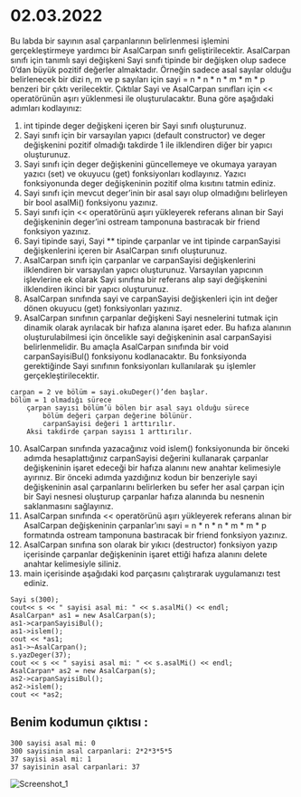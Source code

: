 # 02.03.2022
Bu labda bir sayının asal çarpanlarının belirlenmesi işlemini gerçekleştirmeye yardımcı bir
AsalCarpan sınıfı geliştirilecektir. AsalCarpan sınıfı için tanımlı sayi değişkeni Sayi sınıfı
tipinde bir değişken olup sadece 0’dan büyük pozitif değerler almaktadır. Örneğin sadece asal
sayılar olduğu belirlenecek bir dizi n, m ve p sayıları için sayi = n * n * n * m * m * p
benzeri bir çıktı verilecektir. Çıktılar Sayi ve AsalCarpan sınıfları için << operatörünün aşırı
yüklenmesi ile oluşturulacaktır. Buna göre aşağıdaki adımları kodlayınız:
1) int tipinde deger değişkeni içeren bir Sayi sınıfı oluşturunuz.
2) Sayi sınıfı için bir varsayılan yapıcı (default constructor) ve deger değişkenini pozitif
olmadığı takdirde 1 ile ilklendiren diğer bir yapıcı oluşturunuz.
3) Sayi sınıfı için deger değişkenini güncellemeye ve okumaya yarayan yazıcı (set) ve
okuyucu (get) fonksiyonları kodlayınız. Yazıcı fonksiyonunda deger değişkeninin
pozitif olma kısıtını tatmin ediniz.
4) Sayi sınıfı için mevcut deger’inin bir asal sayı olup olmadığını belirleyen bir bool
asalMi() fonksiyonu yazınız.
5) Sayi sınıfı için << operatörünü aşırı yükleyerek referans alınan bir Sayi değişkeninin
deger’ini ostream tamponuna bastıracak bir friend fonksiyon yazınız.
6) Sayi tipinde sayi, Sayi ** tipinde çarpanlar ve int tipinde carpanSayisi
değişkenlerini içeren bir AsalCarpan sınıfı oluşturunuz.
7) AsalCarpan sınıfı için çarpanlar ve carpanSayisi değişkenlerini ilklendiren bir
varsayılan yapıcı oluşturunuz. Varsayılan yapıcının işlevlerine ek olarak Sayi sınıfına
bir referans alıp sayi değişkenini ilklendiren ikinci bir yapıcı oluşturunuz.
8) AsalCarpan sınıfında sayi ve carpanSayisi değişkenleri için int değer dönen okuyucu
(get) fonksiyonları yazınız.
9) AsalCarpan sınıfının çarpanlar değişkeni Sayi nesnelerini tutmak için dinamik olarak ayrılacak bir hafıza alanına işaret eder. Bu hafıza alanının oluşturulabilmesi için öncelikle sayi değişkeninin asal carpanSayisi belirlenmelidir. Bu amaçla AsalCarpan sınıfında bir void carpanSayisiBul() fonksiyonu kodlanacaktır. Bu fonksiyonda gerektiğinde Sayi sınıfının fonksiyonları kullanılarak şu işlemler gerçekleştirilecektir.
```
carpan = 2 ve bölüm = sayi.okuDeger()’den başlar. 
bölüm = 1 olmadığı sürece  
    çarpan sayısı bölüm’ü bölen bir asal sayı olduğu sürece 
        bölüm değeri çarpan değerine bölünür. 
        carpanSayisi değeri 1 arttırılır. 
    Aksi takdirde çarpan sayısı 1 arttırılır. 
```

10) AsalCarpan sınıfında yazacağınız void islem() fonksiyonunda bir önceki adımda
hesaplattığınız carpanSayisi değerini kullanarak çarpanlar değişkeninin işaret
edeceği bir hafıza alanını new anahtar kelimesiyle ayırınız. Bir önceki adımda
yazdığınız kodun bir benzeriyle sayi değişkeninin asal çarpanlarını belirlerken bu sefer
her asal çarpan için bir Sayi nesnesi oluşturup çarpanlar hafıza alanında bu nesnenin
saklanmasını sağlayınız.
11) AsalCarpan sınıfında << operatörünü aşırı yükleyerek referans alınan bir
AsalCarpan değişkeninin çarpanlar’ını sayi = n * n * n * m * m * p formatında
ostream tamponuna bastıracak bir friend fonksiyon yazınız.
12) AsalCarpan sınıfına son olarak bir yıkıcı (destructor) fonksiyon yazıp içerisinde
çarpanlar değişkeninin işaret ettiği hafıza alanını delete anahtar kelimesiyle siliniz.
13) main içerisinde aşağıdaki kod parçasını çalıştırarak uygulamanızı test ediniz.

```
Sayi s(300);
cout<< s << " sayisi asal mi: " << s.asalMi() << endl;
AsalCarpan* as1 = new AsalCarpan(s);
as1->carpanSayisiBul();
as1->islem();
cout << *as1;
as1->~AsalCarpan();
s.yazDeger(37);
cout << s << " sayisi asal mi: " << s.asalMi() << endl;
AsalCarpan* as2 = new AsalCarpan(s);
as2->carpanSayisiBul();
as2->islem();
cout << *as2;
```

## Benim kodumun çıktısı :

```
300 sayisi asal mi: 0
300 sayisinin asal carpanlari: 2*2*3*5*5
37 sayisi asal mi: 1
37 sayisinin asal carpanlari: 37
```

![Screenshot_1](https://user-images.githubusercontent.com/55535970/156786578-d5495152-531e-4268-b545-e54b5326b4f6.png)

